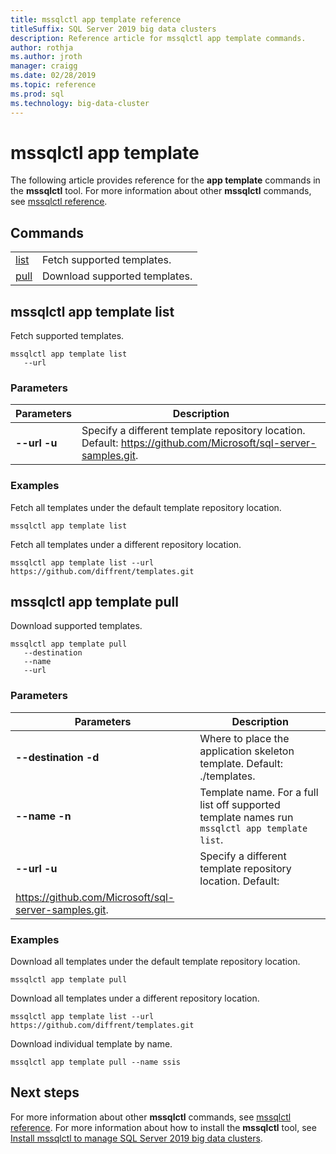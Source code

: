 ```yaml
---
title: mssqlctl app template reference
titleSuffix: SQL Server 2019 big data clusters
description: Reference article for mssqlctl app template commands.
author: rothja
ms.author: jroth
manager: craigg
ms.date: 02/28/2019
ms.topic: reference
ms.prod: sql
ms.technology: big-data-cluster
---
```


# mssqlctl app template

The following article provides reference for the **app template** commands in the **mssqlctl** tool. For more information about other **mssqlctl** commands, see [mssqlctl reference](reference-mssqlctl.md).

## <a id="commands"></a> Commands

|||
|---|---|
| [list](#list) | Fetch supported templates. |
| [pull](#pull) | Download supported templates. |

## <a id="list"></a> mssqlctl app template list

Fetch supported templates.

```
mssqlctl app template list
   --url
```

### Parameters

| Parameters | Description |
|---|---|
| **--url -u** | Specify a different template repository location. Default: https://github.com/Microsoft/sql-server-samples.git. |

### Examples

Fetch all templates under the default template repository location.

```
mssqlctl app template list
```

Fetch all templates under a different repository location.

```
mssqlctl app template list --url https://github.com/diffrent/templates.git
```

## <a id="pull"></a> mssqlctl app template pull

Download supported templates.

```
mssqlctl app template pull
   --destination
   --name
   --url
```

### Parameters

| Parameters | Description |
|---|---|
| **--destination -d** | Where to place the application skeleton template.  Default: ./templates. |
| **--name -n** | Template name. For a full list off supported template names run `mssqlctl app template list`. |
| **--url -u** | Specify a different template repository location. Default:
https://github.com/Microsoft/sql-server-samples.git. |

### Examples

Download all templates under the default template repository location.

```
mssqlctl app template pull
```

Download all templates under a different repository location.

```
mssqlctl app template list --url https://github.com/diffrent/templates.git
```

Download individual template by name.

```
mssqlctl app template pull --name ssis
```

## Next steps

For more information about other **mssqlctl** commands, see [mssqlctl reference](reference-mssqlctl.md). For more information about how to install the **mssqlctl** tool, see [Install mssqlctl to manage SQL Server 2019 big data clusters](deploy-install-mssqlctl.md).